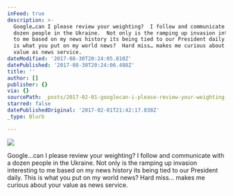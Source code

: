 ```yaml
---
inFeed: true
description: >-
  Google…can I please review your weighting?  I follow and communicate with a
  dozen people in the Ukraine.  Not only is the ramping up invasion interesting
  to me based on my news history its being tied to our President daily.   This
  is what you put on my world news?  Hard miss… makes me curious about your
  value as news service.
dateModified: '2017-08-30T20:24:05.810Z'
datePublished: '2017-08-30T20:24:06.488Z'
title: ''
author: []
publisher: {}
via: {}
sourcePath: _posts/2017-02-01-googlecan-i-please-review-your-weighting-i-follow-and-com.md
starred: false
datePublishedOriginal: '2017-02-01T21:42:17.038Z'
_type: Blurb

---
```

![](https://the-grid-user-content.s3-us-west-2.amazonaws.com/435b767d-2e13-44f3-b83c-5004f4301895.png)

Google...can I please review your weighting? I follow and communicate with a dozen people in the Ukraine. Not only is the ramping up invasion interesting to me based on my news history its being tied to our President daily. This is what you put on my world news? Hard miss... makes me curious about your value as news service.